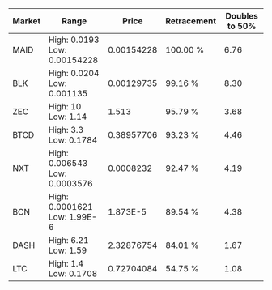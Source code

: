 | Market | Range | Price| Retracement | Doubles to 50% |
| --- | --- | --- | --- | --- |
| MAID | High: 0.0193<br />Low: 0.00154228 | 0.00154228 | 100.00 % | 6.76 |
| BLK | High: 0.0204<br />Low: 0.001135 | 0.00129735 | 99.16 % | 8.30 |
| ZEC | High: 10<br />Low: 1.14 | 1.513 | 95.79 % | 3.68 |
| BTCD | High: 3.3<br />Low: 0.1784 | 0.38957706 | 93.23 % | 4.46 |
| NXT | High: 0.006543<br />Low: 0.0003576 | 0.0008232 | 92.47 % | 4.19 |
| BCN | High: 0.0001621<br />Low: 1.99E-6 | 1.873E-5 | 89.54 % | 4.38 |
| DASH | High: 6.21<br />Low: 1.59 | 2.32876754 | 84.01 % | 1.67 |
| LTC | High: 1.4<br />Low: 0.1708 | 0.72704084 | 54.75 % | 1.08 |
